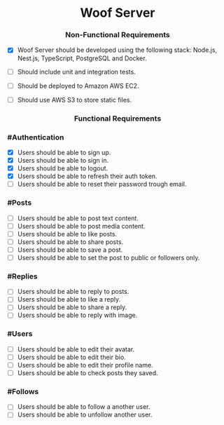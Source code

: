 <h1 align="center"> 
	Woof Server
</h1>

<h3 align="center"> 
	Non-Functional Requirements
</h3>

- [x] Woof Server should be developed using the following stack: Node.js, Nest.js, TypeScript, PostgreSQL and Docker.

- [ ] Should include unit and integration tests.

- [ ] Should be deployed to Amazon AWS EC2.
- [ ] Should use AWS S3 to store static files.

<h3 align="center"> 
	Functional Requirements
</h3>

### #Authentication

- [x] Users should be able to sign up.
- [x] Users should be able to sign in.
- [x] Users should be able to logout.
- [x] Users should be able to refresh their auth token.
- [ ] Users should be able to reset their password trough email.

### #Posts

- [ ] Users should be able to post text content.
- [ ] Users should be able to post media content.
- [ ] Users should be able to like posts.
- [ ] Users should be able to share posts.
- [ ] Users should be able to save a post.
- [ ] Users should be able to set the post to public or followers only.

### #Replies

- [ ] Users should be able to reply to posts.
- [ ] Users should be able to like a reply.
- [ ] Users should be able to share a reply.
- [ ] Users should be able to reply with image.

### #Users

- [ ] Users should be able to edit their avatar.
- [ ] Users should be able to edit their bio.
- [ ] Users should be able to edit their profile name.
- [ ] Users should be able to check posts they saved.

### #Follows

- [ ] Users should be able to follow a another user.
- [ ] Users should be able to unfollow another user.
